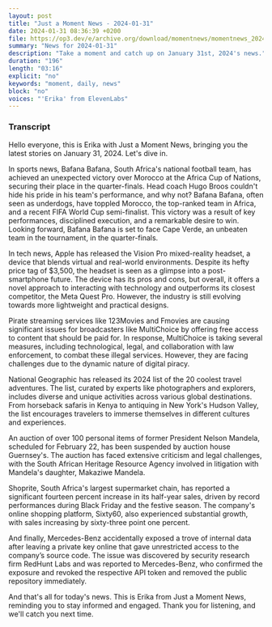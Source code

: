 ```yaml
---
layout: post
title: "Just a Moment News - 2024-01-31"
date: 2024-01-31 08:36:39 +0200
file: https://op3.dev/e/archive.org/download/momentnews/momentnews_2024-01-31.mp3
summary: "News for 2024-01-31"
description: "Take a moment and catch up on January 31st, 2024's news."
duration: "196"
length: "03:16"
explicit: "no"
keywords: "moment, daily, news"
block: "no"
voices: "'Erika' from ElevenLabs"
---
```


### Transcript

Hello everyone, this is Erika with Just a Moment News, bringing you the latest stories on January 31, 2024. Let's dive in.

In sports news, Bafana Bafana, South Africa's national football team, has achieved an unexpected victory over Morocco at the Africa Cup of Nations, securing their place in the quarter-finals. Head coach Hugo Broos couldn't hide his pride in his team's performance, and why not? Bafana Bafana, often seen as underdogs, have toppled Morocco, the top-ranked team in Africa, and a recent FIFA World Cup semi-finalist. This victory was a result of key performances, disciplined execution, and a remarkable desire to win. Looking forward, Bafana Bafana is set to face Cape Verde, an unbeaten team in the tournament, in the quarter-finals.

In tech news, Apple has released the Vision Pro mixed-reality headset, a device that blends virtual and real-world environments. Despite its hefty price tag of $3,500, the headset is seen as a glimpse into a post-smartphone future. The device has its pros and cons, but overall, it offers a novel approach to interacting with technology and outperforms its closest competitor, the Meta Quest Pro. However, the industry is still evolving towards more lightweight and practical designs.

Pirate streaming services like 123Movies and Fmovies are causing significant issues for broadcasters like MultiChoice by offering free access to content that should be paid for. In response, MultiChoice is taking several measures, including technological, legal, and collaboration with law enforcement, to combat these illegal services. However, they are facing challenges due to the dynamic nature of digital piracy.

National Geographic has released its 2024 list of the 20 coolest travel adventures. The list, curated by experts like photographers and explorers, includes diverse and unique activities across various global destinations. From horseback safaris in Kenya to antiquing in New York's Hudson Valley, the list encourages travelers to immerse themselves in different cultures and experiences.

An auction of over 100 personal items of former President Nelson Mandela, scheduled for February 22, has been suspended by auction house Guernsey's. The auction has faced extensive criticism and legal challenges, with the South African Heritage Resource Agency involved in litigation with Mandela's daughter, Makaziwe Mandela.

Shoprite, South Africa's largest supermarket chain, has reported a significant fourteen percent increase in its half-year sales, driven by record performances during Black Friday and the festive season. The company's online shopping platform, Sixty60, also experienced substantial growth, with sales increasing by sixty-three point one percent.

And finally, Mercedes-Benz accidentally exposed a trove of internal data after leaving a private key online that gave unrestricted access to the company’s source code. The issue was discovered by security research firm RedHunt Labs and was reported to Mercedes-Benz, who confirmed the exposure and revoked the respective API token and removed the public repository immediately.

And that's all for today's news. This is Erika from Just a Moment News, reminding you to stay informed and engaged. Thank you for listening, and we'll catch you next time.
